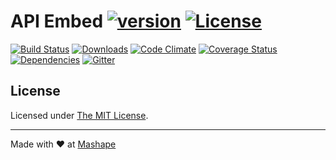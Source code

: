 # API Embed [![version][npm-version]][npm-url] [![License][npm-license]][license-url]

[![Build Status][travis-image]][travis-url]
[![Downloads][npm-downloads]][npm-url]
[![Code Climate][codeclimate-quality]][codeclimate-url]
[![Coverage Status][codeclimate-coverage]][codeclimate-url]
[![Dependencies][david-image]][david-url]
[![Gitter][gitter-image]][gitter-url]

## License

Licensed under [The MIT License](LICENSE).

----

Made with &#9829; at [Mashape](https://www.mashape.com/)

[license-url]: https://github.com/mashape/apiembed/blob/master/LICENSE

[gitter-url]: https://gitter.im/mashape/apiembed
[gitter-image]: https://img.shields.io/badge/Gitter-Join%20Chat-blue.svg?style=flat-square

[travis-url]: https://travis-ci.org/mashape/apiembed
[travis-image]: https://img.shields.io/travis/mashape/apiembed.svg?style=flat-square

[npm-url]: https://www.npmjs.com/package/apiembed
[npm-license]: https://img.shields.io/npm/l/apiembed.svg?style=flat-square
[npm-version]: https://img.shields.io/npm/v/apiembed.svg?style=flat-square
[npm-downloads]: https://img.shields.io/npm/dm/apiembed.svg?style=flat-square

[codeclimate-url]: https://codeclimate.com/github/mashape/apiembed
[codeclimate-quality]: https://img.shields.io/codeclimate/github/mashape/apiembed.svg?style=flat-square
[codeclimate-coverage]: https://img.shields.io/codeclimate/coverage/github/mashape/apiembed.svg?style=flat-square

[david-url]: https://david-dm.org/mashape/apiembed
[david-image]: https://img.shields.io/david/mashape/apiembed.svg?style=flat-square

[docker-image]: https://www.herokucdn.com/deploy/button.svg
[docker-url]: https://heroku.com/deploy?template=https://github.com/mashape/apiembed
